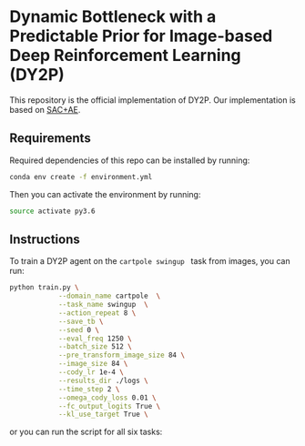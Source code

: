 # Dynamic Bottleneck with a Predictable Prior for Image-based Deep Reinforcement Learning (DY2P)  

This repository is the official implementation of DY2P. Our implementation is based on [SAC+AE](https://github.com/denisyarats/pytorch_sac_ae).   

## Requirements  
Required dependencies of this repo can be installed by running:  
```sh
conda env create -f environment.yml  
```
Then you can activate the environment by running:  
```sh
source activate py3.6  
```
## Instructions
To train a DY2P agent on the ```cartpole swingup ``` task from images, you can run:
```sh
python train.py \
            --domain_name cartpole  \
            --task_name swingup  \
            --action_repeat 8 \
            --save_tb \
            --seed 0 \
            --eval_freq 1250 \
            --batch_size 512 \
            --pre_transform_image_size 84 \
            --image_size 84 \
            --cody_lr 1e-4 \
            --results_dir ./logs \
            --time_step 2 \
            --omega_cody_loss 0.01 \
            --fc_output_logits True \
            --kl_use_target True \
```
or you can run the script for all six tasks:
```sh train.sh
```

